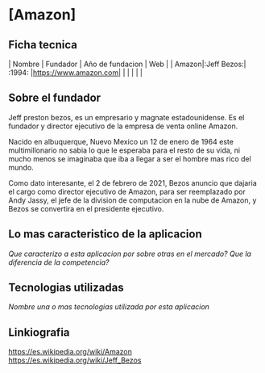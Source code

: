 # [Amazon]

## Ficha tecnica

| Nombre | Fundador | Año de fundacion | Web |
| Amazon|:Jeff Bezos:|  :1994:         |https://www.amazon.com|
|       |            |                 |                      |


## Sobre el fundador

Jeff preston bezos, es un empresario y magnate estadounidense. Es el fundador y director ejecutivo de la empresa de  venta online Amazon.
    
Nacido en albuquerque, Nuevo Mexico un 12 de enero de 1964 este multimillonario no sabia lo que le esperaba para el resto de su vida, ni mucho menos se imaginaba que iba a llegar a ser el hombre mas rico del mundo.

Como dato interesante, el 2 de febrero de 2021, Bezos anuncio que dajaria el cargo como director ejecutivo de Amazon, para ser reemplazado por Andy Jassy, el jefe de la division de computacion en la nube de Amazon, y Bezos se convertira en el presidente ejecutivo.

## Lo mas caracteristico de la aplicacion

*Que caracterizo a esta aplicacion por sobre otras en el mercado?*
*Que la diferencia de la competencia?*

## Tecnologias utilizadas

*Nombre una o mas tecnologias utilizada por esta aplicacion*


## Linkiografia

https://es.wikipedia.org/wiki/Amazon
https://es.wikipedia.org/wiki/Jeff_Bezos



